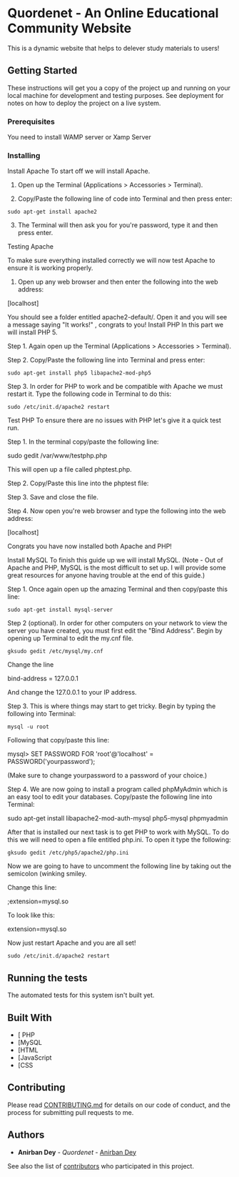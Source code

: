 # Quordenet - An Online Educational Community Website

This is a dynamic website that helps to delever study materials to users!

## Getting Started

These instructions will get you a copy of the project up and running on your local machine for development and testing purposes. See deployment for notes on how to deploy the project on a live system.

### Prerequisites

You need to install WAMP server or Xamp Server

### Installing

Install Apache
To start off we will install Apache.

1. Open up the Terminal (Applications > Accessories > Terminal).

2. Copy/Paste the following line of code into Terminal and then press enter:
```
sudo apt-get install apache2
```


3. The Terminal will then ask you for you're password, type it and then press enter.



Testing Apache

To make sure everything installed correctly we will now test Apache to ensure it is working properly.

1. Open up any web browser and then enter the following into the web address:

[localhost]

You should see a folder entitled apache2-default/. Open it and you will see a message saying "It works!" , congrats to you!
Install PHP
In this part we will install PHP 5.

Step 1. Again open up the Terminal (Applications > Accessories > Terminal).

Step 2. Copy/Paste the following line into Terminal and press enter:

```
sudo apt-get install php5 libapache2-mod-php5
```
Step 3. In order for PHP to work and be compatible with Apache we must restart it. Type the following code in Terminal to do this:
```
sudo /etc/init.d/apache2 restart
```


Test PHP
To ensure there are no issues with PHP let's give it a quick test run.

Step 1. In the terminal copy/paste the following line:

sudo gedit /var/www/testphp.php

This will open up a file called phptest.php.

Step 2. Copy/Paste this line into the phptest file:

<?php phpinfo(); ?>

Step 3. Save and close the file.

Step 4. Now open you're web browser and type the following into the web address:

[localhost]

Congrats you have now installed both Apache and PHP!



Install MySQL
To finish this guide up we will install MySQL. (Note - Out of Apache and PHP, MySQL is the most difficult to set up. I will provide some great resources for anyone having trouble at the end of this guide.)

Step 1. Once again open up the amazing Terminal and then copy/paste this line:
```
sudo apt-get install mysql-server
```
Step 2 (optional). In order for other computers on your network to view the server you have created, you must first edit the "Bind Address". Begin by opening up Terminal to edit the my.cnf file.
```
gksudo gedit /etc/mysql/my.cnf
```
Change the line

bind-address = 127.0.0.1

And change the 127.0.0.1 to your IP address.

Step 3. This is where things may start to get tricky. Begin by typing the following into Terminal:
```
mysql -u root
```
Following that copy/paste this line:

mysql> SET PASSWORD FOR 'root'@'localhost' = PASSWORD('yourpassword');

(Make sure to change yourpassword to a password of your choice.)

Step 4. We are now going to install a program called phpMyAdmin which is an easy tool to edit your databases. Copy/paste the following line into Terminal:

sudo apt-get install libapache2-mod-auth-mysql php5-mysql phpmyadmin

After that is installed our next task is to get PHP to work with MySQL. To do this we will need to open a file entitled php.ini. To open it type the following:
```
gksudo gedit /etc/php5/apache2/php.ini
```
Now we are going to have to uncomment the following line by taking out the semicolon (winking smiley.

Change this line:

;extension=mysql.so

To look like this:

extension=mysql.so

Now just restart Apache and you are all set!

```
sudo /etc/init.d/apache2 restart
```

## Running the tests

The automated tests for this system isn't built yet.

## Built With

* [ PHP
* [MySQL
* [HTML
* [JavaScript
* [CSS

## Contributing

Please read [CONTRIBUTING.md](https://gist.github.com/) for details on our code of conduct, and the process for submitting pull requests to me.

## Authors

* **Anirban Dey** - *Quordenet* - [Anirban Dey](https://github.com/anirbandey303)

See also the list of [contributors](https://github.com/anirbandey303/project-quordenet/contributors) who participated in this project.

